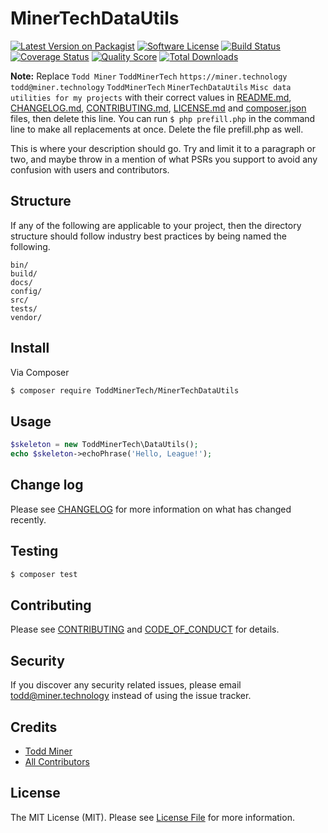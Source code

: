 # MinerTechDataUtils

[![Latest Version on Packagist][ico-version]][link-packagist]
[![Software License][ico-license]](LICENSE.md)
[![Build Status][ico-travis]][link-travis]
[![Coverage Status][ico-scrutinizer]][link-scrutinizer]
[![Quality Score][ico-code-quality]][link-code-quality]
[![Total Downloads][ico-downloads]][link-downloads]

**Note:** Replace ```Todd Miner``` ```ToddMinerTech``` ```https://miner.technology``` ```todd@miner.technology``` ```ToddMinerTech``` ```MinerTechDataUtils``` ```Misc data utilities for my projects``` with their correct values in [README.md](README.md), [CHANGELOG.md](CHANGELOG.md), [CONTRIBUTING.md](CONTRIBUTING.md), [LICENSE.md](LICENSE.md) and [composer.json](composer.json) files, then delete this line. You can run `$ php prefill.php` in the command line to make all replacements at once. Delete the file prefill.php as well.

This is where your description should go. Try and limit it to a paragraph or two, and maybe throw in a mention of what
PSRs you support to avoid any confusion with users and contributors.

## Structure

If any of the following are applicable to your project, then the directory structure should follow industry best practices by being named the following.

```
bin/        
build/
docs/
config/
src/
tests/
vendor/
```


## Install

Via Composer

``` bash
$ composer require ToddMinerTech/MinerTechDataUtils
```

## Usage

``` php
$skeleton = new ToddMinerTech\DataUtils();
echo $skeleton->echoPhrase('Hello, League!');
```

## Change log

Please see [CHANGELOG](CHANGELOG.md) for more information on what has changed recently.

## Testing

``` bash
$ composer test
```

## Contributing

Please see [CONTRIBUTING](CONTRIBUTING.md) and [CODE_OF_CONDUCT](CODE_OF_CONDUCT.md) for details.

## Security

If you discover any security related issues, please email todd@miner.technology instead of using the issue tracker.

## Credits

- [Todd Miner][link-author]
- [All Contributors][link-contributors]

## License

The MIT License (MIT). Please see [License File](LICENSE.md) for more information.

[ico-version]: https://img.shields.io/packagist/v/ToddMinerTech/MinerTechDataUtils.svg?style=flat-square
[ico-license]: https://img.shields.io/badge/license-MIT-brightgreen.svg?style=flat-square
[ico-travis]: https://img.shields.io/travis/ToddMinerTech/MinerTechDataUtils/master.svg?style=flat-square
[ico-scrutinizer]: https://img.shields.io/scrutinizer/coverage/g/ToddMinerTech/MinerTechDataUtils.svg?style=flat-square
[ico-code-quality]: https://img.shields.io/scrutinizer/g/ToddMinerTech/MinerTechDataUtils.svg?style=flat-square
[ico-downloads]: https://img.shields.io/packagist/dt/ToddMinerTech/MinerTechDataUtils.svg?style=flat-square

[link-packagist]: https://packagist.org/packages/ToddMinerTech/MinerTechDataUtils
[link-travis]: https://travis-ci.org/ToddMinerTech/MinerTechDataUtils
[link-scrutinizer]: https://scrutinizer-ci.com/g/ToddMinerTech/MinerTechDataUtils/code-structure
[link-code-quality]: https://scrutinizer-ci.com/g/ToddMinerTech/MinerTechDataUtils
[link-downloads]: https://packagist.org/packages/ToddMinerTech/MinerTechDataUtils
[link-author]: https://github.com/ToddMinerTech
[link-contributors]: ../../contributors
